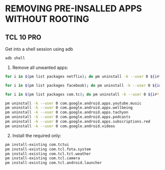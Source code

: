 # REMOVING PRE-INSALLED APPS WITHOUT ROOTING

## TCL 10 PRO

Get into a shell session using adb 

```bash
adb shell
```

1) Remove all unwanted apps:

```bash
for i in $(pm list packages netflix); do pm uninstall -k --user 0 ${i#*:}; done

for i in $(pm list packages facebook); do pm uninstall -k --user 0 ${i#*:}; done

for i in $(pm list packages com.tc); do pm uninstall -k --user 0 ${i#*:}; done

pm uninstall -k --user 0 com.google.android.apps.youtube.music
pm uninstall -k --user 0 com.google.android.apps.wellbeing
pm uninstall -k --user 0 com.google.android.apps.tachyon
pm uninstall -k --user 0 com.google.android.apps.podcasts
pm uninstall -k --user 0 com.google.android.apps.subscriptions.red
pm uninstall -k --user 0 com.google.android.videos
```

2) Install the required only:

```bash
pm install-existing com.tctui
pm install-existing com.tcl.fota.system
pm install-existing com.tcl.tct.weather
pm install-existing com.tcl.camera
pm install-existing com.tcl.android.launcher
```
